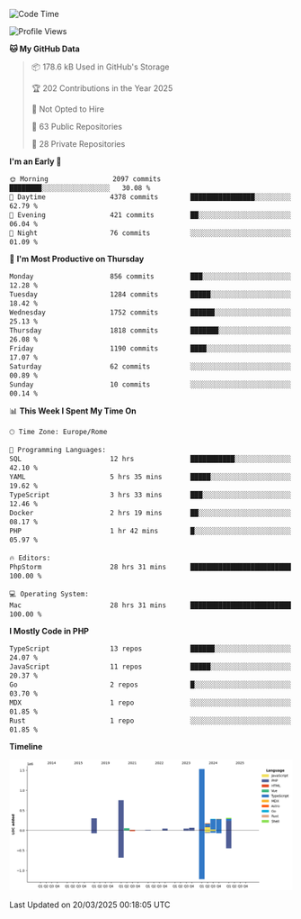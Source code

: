 <!--START_SECTION:waka-->
![Code Time](http://img.shields.io/badge/Code%20Time-5%2C806%20hrs%2013%20mins-blue)

![Profile Views](http://img.shields.io/badge/Profile%20Views-0-blue)

**🐱 My GitHub Data** 

> 📦 178.6 kB Used in GitHub's Storage 
 > 
> 🏆 202 Contributions in the Year 2025
 > 
> 🚫 Not Opted to Hire
 > 
> 📜 63 Public Repositories 
 > 
> 🔑 28 Private Repositories 
 > 
**I'm an Early 🐤** 

```text
🌞 Morning                2097 commits        ████████░░░░░░░░░░░░░░░░░   30.08 % 
🌆 Daytime                4378 commits        ████████████████░░░░░░░░░   62.79 % 
🌃 Evening                421 commits         ██░░░░░░░░░░░░░░░░░░░░░░░   06.04 % 
🌙 Night                  76 commits          ░░░░░░░░░░░░░░░░░░░░░░░░░   01.09 % 
```
📅 **I'm Most Productive on Thursday** 

```text
Monday                   856 commits         ███░░░░░░░░░░░░░░░░░░░░░░   12.28 % 
Tuesday                  1284 commits        █████░░░░░░░░░░░░░░░░░░░░   18.42 % 
Wednesday                1752 commits        ██████░░░░░░░░░░░░░░░░░░░   25.13 % 
Thursday                 1818 commits        ███████░░░░░░░░░░░░░░░░░░   26.08 % 
Friday                   1190 commits        ████░░░░░░░░░░░░░░░░░░░░░   17.07 % 
Saturday                 62 commits          ░░░░░░░░░░░░░░░░░░░░░░░░░   00.89 % 
Sunday                   10 commits          ░░░░░░░░░░░░░░░░░░░░░░░░░   00.14 % 
```


📊 **This Week I Spent My Time On** 

```text
🕑︎ Time Zone: Europe/Rome

💬 Programming Languages: 
SQL                      12 hrs              ███████████░░░░░░░░░░░░░░   42.10 % 
YAML                     5 hrs 35 mins       █████░░░░░░░░░░░░░░░░░░░░   19.62 % 
TypeScript               3 hrs 33 mins       ███░░░░░░░░░░░░░░░░░░░░░░   12.46 % 
Docker                   2 hrs 19 mins       ██░░░░░░░░░░░░░░░░░░░░░░░   08.17 % 
PHP                      1 hr 42 mins        █░░░░░░░░░░░░░░░░░░░░░░░░   05.97 % 

🔥 Editors: 
PhpStorm                 28 hrs 31 mins      █████████████████████████   100.00 % 

💻 Operating System: 
Mac                      28 hrs 31 mins      █████████████████████████   100.00 % 
```

**I Mostly Code in PHP** 

```text
TypeScript               13 repos            ██████░░░░░░░░░░░░░░░░░░░   24.07 % 
JavaScript               11 repos            █████░░░░░░░░░░░░░░░░░░░░   20.37 % 
Go                       2 repos             █░░░░░░░░░░░░░░░░░░░░░░░░   03.70 % 
MDX                      1 repo              ░░░░░░░░░░░░░░░░░░░░░░░░░   01.85 % 
Rust                     1 repo              ░░░░░░░░░░░░░░░░░░░░░░░░░   01.85 % 
```



**Timeline**

![Lines of Code chart](https://raw.githubusercontent.com/frnwtr/frnwtr/main/assets/bar_graph.png)


 Last Updated on 20/03/2025 00:18:05 UTC
<!--END_SECTION:waka-->